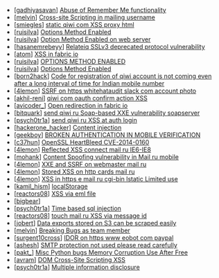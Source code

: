 * [[gadhiyasavan](https://hackerone.com/gadhiyasavan)] [Abuse of Remember Me functionality ](https://hackerone.com/reports/37822)
* [[melvin](https://hackerone.com/melvin)] [Cross-site Scripting in mailing username ](https://hackerone.com/reports/20049)
* [[smiegles](https://hackerone.com/smiegles)] [ static qiwi com XSS proxy html](https://hackerone.com/reports/35363)
* [[ruisilva](https://hackerone.com/ruisilva)] [Options Method Enabled](https://hackerone.com/reports/33987)
* [[ruisilva](https://hackerone.com/ruisilva)] [Option Method Enabled on web server](https://hackerone.com/reports/33986)
* [[hasanemrebeyy](https://hackerone.com/hasanemrebeyy)] [Relateiq SSLv3 deprecated protocol vulnerability ](https://hackerone.com/reports/30852)
* [[atom](https://hackerone.com/atom)] [XSS in fabric io](https://hackerone.com/reports/32519)
* [[ruisilva](https://hackerone.com/ruisilva)] [OPTIONS METHOD ENABLED ](https://hackerone.com/reports/37102)
* [[ruisilva](https://hackerone.com/ruisilva)] [Options Method Enabled](https://hackerone.com/reports/36409)
* [[born2hack](https://hackerone.com/born2hack)] [Code for registration of qiwi account is not coming even after a long interval of time for Indian mobile number](https://hackerone.com/reports/35532)
* [[4lemon](https://hackerone.com/4lemon)] [SSRF on https  whitehataudit slack com account photo](https://hackerone.com/reports/14127)
* [[akhil-reni](https://hackerone.com/akhil-reni)] [ qiwi com  oauth confirm action XSS](https://hackerone.com/reports/36319)
* [[avicoder_](https://hackerone.com/avicoder_)] [Open redirection in fabric io](https://hackerone.com/reports/39631)
* [[bitquark](https://hackerone.com/bitquark)] [ send qiwi ru Soap-based XXE vulnerability soapserver ](https://hackerone.com/reports/36450)
* [[psych0tr1a](https://hackerone.com/psych0tr1a)] [ send qiwi ru XSS at auth login ](https://hackerone.com/reports/35413)
* [[hackerone_hacker](https://hackerone.com/hackerone_hacker)] [Content injection ](https://hackerone.com/reports/36112)
* [[geekboy](https://hackerone.com/geekboy)] [BROKEN AUTHENTICATION IN MOBILE VERIFICATION ](https://hackerone.com/reports/33432)
* [[c37hun](https://hackerone.com/c37hun)] [OpenSSL HeartBleed CVE-2014-0160 ](https://hackerone.com/reports/32570)
* [[4lemon](https://hackerone.com/4lemon)] [Reflected XSS connect mail ru IE6-IE8 ](https://hackerone.com/reports/12929)
* [[mohank](https://hackerone.com/mohank)] [Content Spoofing vulnerability in Mail ru mobile](https://hackerone.com/reports/10927)
* [[4lemon](https://hackerone.com/4lemon)] [XXE and SSRF on webmaster mail ru](https://hackerone.com/reports/12583)
* [[4lemon](https://hackerone.com/4lemon)] [Stored XSS on http  cards mail ru](https://hackerone.com/reports/11927)
* [[4lemon](https://hackerone.com/4lemon)] [XSS in https  e mail ru cgi-bin lstatic Limited use ](https://hackerone.com/reports/11410)
* [[kamil_hism](https://hackerone.com/kamil_hism)] [localStorage                       ](https://hackerone.com/reports/8846)
* [[reactors08](https://hackerone.com/reactors08)] [XSS via eml file](https://hackerone.com/reports/26935)
* [[bigbear](https://hackerone.com/bigbear)] [                        ](https://hackerone.com/reports/34799)
* [[psych0tr1a](https://hackerone.com/psych0tr1a)] [Time based sql injection](https://hackerone.com/reports/9921)
* [[reactors08](https://hackerone.com/reactors08)] [touch mail ru XSS via message id](https://hackerone.com/reports/28832)
* [[jobert](https://hackerone.com/jobert)] [Data exports stored on S3 can be scraped easily](https://hackerone.com/reports/2746)
* [[melvin](https://hackerone.com/melvin)] [Breaking Bugs as team member](https://hackerone.com/reports/38232)
* [[surgent10cross](https://hackerone.com/surgent10cross)] [IDOR on https  www eobot com paypal](https://hackerone.com/reports/34728)
* [[ashesh](https://hackerone.com/ashesh)] [SMTP protection not used please read carefully ](https://hackerone.com/reports/25191)
* [[pakt_](https://hackerone.com/pakt_)] [Misc Python bugs Memory Corruption  Use After Free ](https://hackerone.com/reports/38170)
* [[avram](https://hackerone.com/avram)] [DOM Cross-Site Scripting  XSS ](https://hackerone.com/reports/33091)
* [[psych0tr1a](https://hackerone.com/psych0tr1a)] [Multiple information disclosure](https://hackerone.com/reports/37862)
